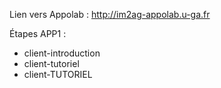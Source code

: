 
Lien vers Appolab : http://im2ag-appolab.u-ga.fr

Étapes APP1 :

 - client-introduction
 - client-tutoriel
 - client-TUTORIEL
